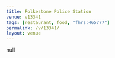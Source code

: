 ```yaml
---
title: Folkestone Police Station
venue: v13341
tags: [restaurant, food, "fhrs:465777"]
permalink: /v/13341/
layout: venue
---
```

null